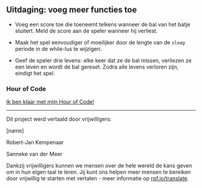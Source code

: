 ## Uitdaging: voeg meer functies toe

+ Voeg een score toe die toeneemt telkens wanneer de bal van het batje stuitert. Meld de score aan de speler wanneer hij verliest.

+ Maak het spel eenvoudiger of moeilijker door de lengte van de `sleep` periode in de while-lus te wijzigen.

+ Geef de speler drie levens: elke keer dat ze de bal missen, verliezen ze een leven en wordt de bal gereset. Zodra alle levens verloren zijn, eindigt het spel.

### Hour of Code
[Ik ben klaar met mijn Hour of Code!](https://code.org/api/hour/finish)


***
Dit project werd vertaald door vrijwilligers:

[name]

Robert-Jan Kempenaar

Sanneke van der Meer

Dankzij vrijwilligers kunnen we mensen over de hele wereld de kans geven om in hun eigen taal te leren. Jij kunt ons helpen meer mensen te bereiken door vrijwillig te starten met vertalen - meer informatie op [rpf.io/translate](https://rpf.io/translate).
